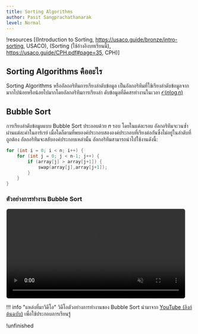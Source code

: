 ```yaml
---
title: Sorting Algorithms
author: Pasit Sangprachathanarak
level: Normal
---
```


!resources [(Introduction to Sorting, https://usaco.guide/bronze/intro-sorting, USACO), (Sorting (ใช้อ้างอิงบทเรียนนี้), https://usaco.guide/CPH.pdf#page=35, CPH)]

## Sorting Algorithms คืออะไร

Sorting Algorithms หรืออัลกอริทึมการเรียงลำดับข้อมูล
เป็นอัลกอริทึมที่ใช้เรียงลำดับข้อมูลจากมากไปน้อยหรือน้อยไปมากโดยอัลกอริทึมการเรียงลำ
ดับข้อมูลที่ดีคสรทำงานในเวลา [$\mathcal{O}(n\log n)$](https://thai-cp.github.io/algorithm-basic/complexity/)

## Bubble Sort

การเรียงลำดับข้อมูบแบบ Bubble Sort ประกอบด้วย $n$ รอบ โดยในแต่ละรอบ อัลกอริทึมจะวนซ้ำผ่านแต่ละค่าในอาร์เรย์ เมื่อใดก็ตามที่พบองค์ประกอบสององค์ประกอบที่เรียงต่อกันซึ่งไม่อยู่ในลำดับที่ถูกต้อง อัลกอริทึมจะสลับองค์ประกอบเหล่านั้น อัลกอริทึมสามารถนำไปใช้งานดังนี้:

```cpp
for (int i = 0; i < n; i++) {
    for (int j = 0; j < n-1; j++) {
        if (array[j] > array[j+1]) {
            swap(array[j],array[j+1]);
        }
    }
}
```

### ตัวอย่างการทำงาน Bubble Sort

<div style="margin: 1em 0;">
    <video controls muted loop style="max-width:480px; width:100%; border:1px solid #ccc; border-radius:6px;">
        <source src="../../assets/bubble-sort.mp4" type="video/mp4" />
    เบราว์เซอร์ของคุณไม่รองรับการเล่นวิดีโอนี้
    </video>
</div>

!!! info "แหล่งที่มาวิดีโอ"
    วิดีโอตัวอย่างการทำงานของ Bubble Sort นำมาจาก [YouTube (ลิงก์ต้นฉบับ)](https://www.youtube.com/watch?v=0BkoXZBbhfU) เพื่อใช้ประกอบการเรียนรู้

!unfinished
